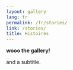 ```yaml
---
layout: gallery
lang: fr
permalink: /fr/stories/
link: /stories/
title: Histoires
---
```


**wooo the gallery!** 
<!-- more -->
and a subtitle.
